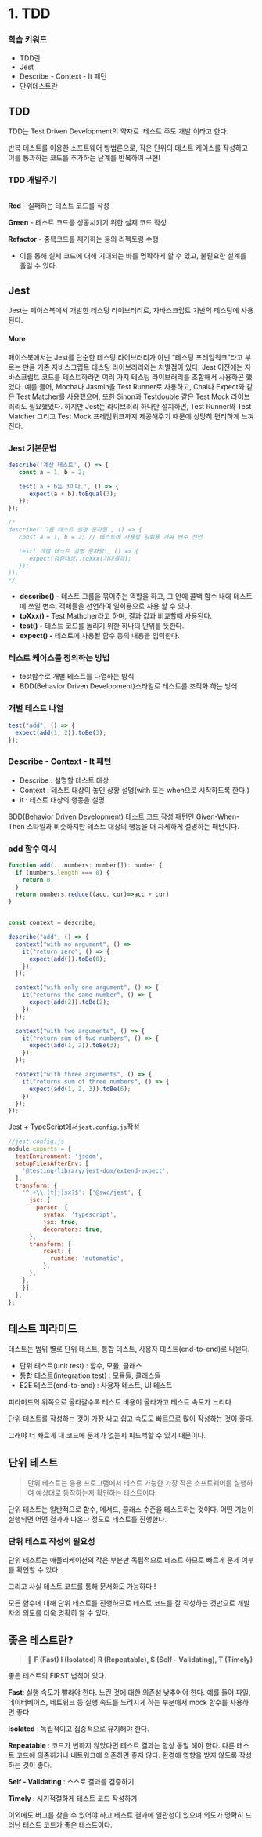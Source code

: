 # 1. TDD

### 학습 키워드

* TDD란
* Jest
* Describe - Context - It 패턴
* 단위테스트란



## TDD

TDD는 Test Driven Development의 약자로 '테스트 주도 개발'이라고 한다.

반복 테스트를 이용한 소프트웨어 방법론으로, 작은 단위의 테스트 케이스를 작성하고 이를 통과하는 코드를 추가하는 단계를 반복하여 구현!

### TDD 개발주기

<figure><img src="../.gitbook/assets/image.png" alt=""><figcaption></figcaption></figure>

**Red** - 실패하는 테스트 코드를 작성

**Green** - 테스트 코드를 성공시키기 위한 실제 코드 작성

**Refactor** - 중복코드를 제거하는 등의 리펙토링 수행

* 이를 통해 실체 코드에 대해 기대되는 바를 명확하게 할 수 있고, 불필요한 설계를 줄일 수 있다.



## Jest

Jest는 페이스북에서 개발한 테스팅 라이브러리로, 자바스크립트 기반의 테스팅에 사용된다.

#### More

페이스북에서는 Jest를 단순한 테스팅 라이브러리가 아닌 “테스팅 프레임워크”라고 부르는 만큼 기존 자바스크립트 테스팅 라이브러리와는 차별점이 있다. Jest 이전에는 자바스크립트 코드를 테스트하라면 여러 가지 테스팅 라이브러리를 조합해서 사용하곤 했었다. 예를 들어, Mocha나 Jasmin을 Test Runner로 사용하고, Chai나 Expect와 같은 Test Matcher를 사용했으며, 또한 Sinon과 Testdouble 같은 Test Mock 라이브러리도 필요했었다. 하지만 Jest는 라이브러리 하나만 설치하면, Test Runner와 Test Matcher 그리고 Test Mock 프레임워크까지 제공해주기 때문에 상당히 편리하게 느껴진다.



### Jest 기본문법

```javascript
describe('계산 테스트', () => {
   const a = 1, b = 2;

   test('a + b는 3이다.', () => {
      expect(a + b).toEqual(3);
   });
});

/*
describe('그룹 테스트 설명 문자열', () => {
   const a = 1, b = 2; // 테스트에 사용할 일회용 가짜 변수 선언

   test('개별 테스트 설명 문자열', () => {
      expect(검증대상).toXxx(기대결과);
   });
});
*/

```

* **describe() -** 테스트 그룹을 묶어주는 역할을 하고, 그 안에 콜백 함수 내에 테스트에 쓰일 변수, 객체들을 선언하여 일회용으로 사용 할 수 있다.
* **toXxx() -** Test Mathcher라고 하며, 결과 값과 비교할때 사용된다.
* **test() -** 테스트 코드를 돌리기 위한 하나의 단위를 뜻한다.
* **expect() -** 테스트에 사용될 함수 등의 내용을 입력한다.



### 테스트 케이스를 정의하는 방법

* test함수로 개별 테스트를 나열하는 방식
* BDD(Behavior Driven Development)스타일로 테스트를 조직화 하는 방식

### 개별 테스트 나열

```javascript
test("add", () => {
  expect(add(1, 2)).toBe(3);
});
```

### Describe - Context - It 패턴

* Describe : 설명할 테스트 대상
* Context : 테스트 대상이 놓인 상황 설명(with 또는 when으로 시작하도록 한다.)
* it  : 테스트 대상의 행동을 설명

BDD(Behavior Driven Development) 테스트 코드 작성 패턴인 Given-When-Then 스타일과 비슷하지만 테스트 대상의 행동을 더 자세하게 설명하는 패턴이다.

### add 함수 예시

```javascript
function add(...numbers: number[]): number {
  if (numbers.length === 0) {
    return 0;
  }
  return numbers.reduce((acc, cur)=>acc + cur)
}


const context = describe;

describe("add", () => {
  context("with no argument", () => 
    it("return zero", () => {
      expect(add()).toBe(0);
    });
  });

  context("with only one argument", () => {
    it("returns the same number", () => {
      expect(add(2)).toBe(2);
    });
  });

  context("with two arguments", () => {
    it("return sum of two numbers", () => {
      expect(add(1, 2)).toBe(3);
    });
  });

  context("with three arguments", () => {
    it("returns sum of three numbers", () => {
      expect(add(1, 2, 3)).toBe(6);
    });
  });
});
```

Jest + TypeScript에서`jest.config.js`작성

```javascript
//jest.config.js
module.exports = {
  testEnvironment: 'jsdom',
  setupFilesAfterEnv: [
    '@testing-library/jest-dom/extend-expect',
  ],
  transform: {
    '^.+\\.(t|j)sx?$': ['@swc/jest', {
      jsc: {
        parser: {
          syntax: 'typescript',	
          jsx: true,
          decorators: true,
      },
      transform: {	
          react: {
            runtime: 'automatic',
          },
      },
    },
    }],
  },
};
```

## 테스트 피라미드

테스트는 범위 별로 단위 테스트, 통합 테스트, 사용자 테스트(end-to-end)로 나뉜다.

* 단위 테스트(unit test) : 함수, 모듈, 클래스
* 통합 테스트(integration test) : 모듈들, 클래스들
* E2E 테스트(end-to-end) : 사용자 테스트, UI 테스트

피라미드의 위쪽으로 올라갈수록 테스트 비용이 올라가고 테스트 속도가 느리다.

단위 테스트를 작성하는 것이 가장 싸고 쉽고 속도도 빠르므로 많이 작성하는 것이 좋다.

그래야 더 빠르게 내 코드에 문제가 없는지 피드백할 수 있기 때문이다.

## 단위 테스트

> 단위 테스트는 응용 프로그램에서 테스트 가능한 가장 작은 소프트웨어를 실행하여 예상대로 동작하는지 확인하는 테스트이다.

단위 테스트는 일반적으로 함수, 메서드, 클래스 수준을 테스트하는 것이다. 어떤 기능이 실행되면 어떤 결과가 나온다 정도로 테스트를 진행한다.

### 단위 테스트 작성의 필요성

단위 테스트는 애플리케이션의 작은 부분만 독립적으로 테스트 하므로 빠르게 문제 여부를 확인할 수 있다.

그리고 사실 테스트 코드를 통해 문서화도 가능하다 !

모든 함수에 대해 단위 테스트를 진행하므로 테스트 코드를 잘 작성하는 것만으로 개발자의 의도를 더욱 명확히 알 수 있다.

## 좋은 테스트란?

> 📌 **F (Fast) I (Isolated) R (Repeatable), S (Self - Validating), T (Timely)**

좋은 테스트의 FIRST 법칙이 있다.

**Fast**: 실행 속도가 빨라야 한다. 느린 것에 대한 의존성 낮추어야 한다. 예를 들어 파일, 데이터베이스, 네트워크 등 실행 속도를 느려지게 하는 부분에서 mock 함수를 사용하면 좋다

**Isolated** : 독립적이고 집중적으로 유지해야 한다.

**Repeatable** : 코드가 변하지 않았다면 테스트 결과는 항상 동일 해야 한다. 다른 테스트 코드에 의존하거나 네트워크에 의존하면 좋지 않다. 환경에 영향을 받지 않도록 작성하는 것이 좋다.

**Self - Validating** : 스스로 결과를 검증하기

**Timely** : 시기적절하게 테스트 코드 작성하기

이외에도 버그를 찾을 수 있어야 하고 테스트 결과에 일관성이 있으며 의도가 명확히 드러난 테스트 코드가 좋은 테스트이다.

